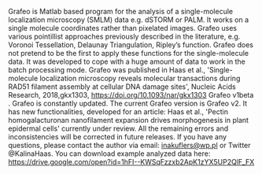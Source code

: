Grafeo is Matlab based program for the analysis of a single-molecule localization microscopy (SMLM) data e.g. dSTORM or PALM. It works on a single molecule coordinates rather than pixelated images. Grafeo uses various pointillist approaches previously described in the literature, e.g. Voronoi Tessellation, Delaunay Triangulation, Ripley’s function. Grafeo does not pretend to be the first to apply these functions for the single-molecule data. It was developed to cope with a huge amount of data to work in the batch processing mode. Grafeo was published in Haas et al., 'Single-molecule localization microscopy reveals molecular transactions during RAD51 filament assembly at cellular DNA damage sites',  Nucleic Acids Research, 2018,gkx1303, https://doi.org/10.1093/nar/gkx1303 Grafeo v1beta . Grafeo is constantly updated. The current Grafeo version is Grafeo v2. It has new functionalities, developed for an article:  Haas et al., 'Pectin homogalacturonan nanofilament expansion drives morphogenesis in plant epidermal cells' currently under review. All the remaining errors and inconsistencies will be corrected in future releases.  If you have any questions, please contact the author via email: inakuflers@wp.pl or Twitter @KalinaHaas. You can download example analyzed data here: https://drive.google.com/open?id=1hFI--KWSqFzzxb2ApK1zYX5UP2QlF_FX
